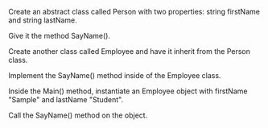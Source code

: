 Create an abstract class called Person with two properties: string firstName and string lastName.

Give it the method SayName().

Create another class called Employee and have it inherit from the Person class.

Implement the SayName() method inside of the Employee class.

Inside the Main() method, instantiate an Employee object with firstName "Sample" and lastName "Student". 

Call the SayName() method on the object.

